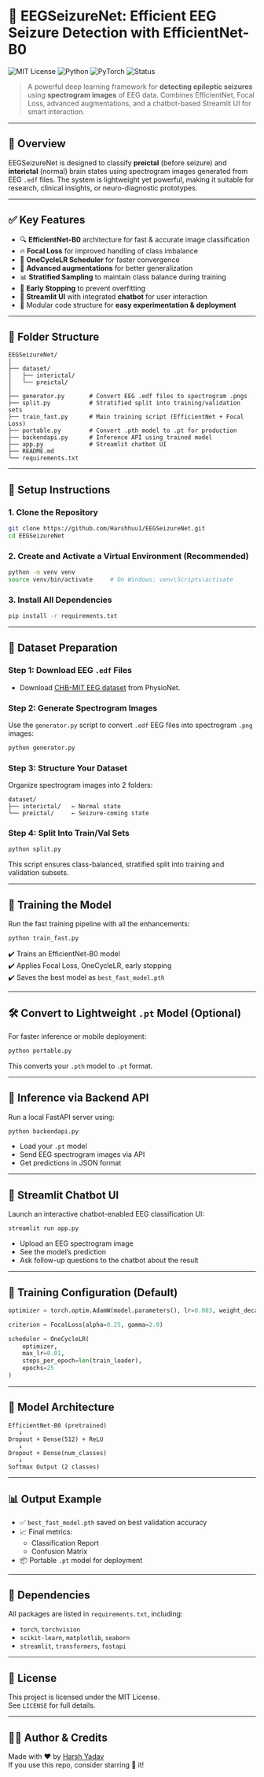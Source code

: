 # 🧠 EEGSeizureNet: Efficient EEG Seizure Detection with EfficientNet-B0

![MIT License](https://img.shields.io/badge/license-MIT-blue.svg)
![Python](https://img.shields.io/badge/Python-3.8%2B-blue)
![PyTorch](https://img.shields.io/badge/PyTorch-🔥-red)
![Status](https://img.shields.io/badge/status-Active-brightgreen)

> A powerful deep learning framework for **detecting epileptic seizures** using **spectrogram images** of EEG data. Combines EfficientNet, Focal Loss, advanced augmentations, and a chatbot-based Streamlit UI for smart interaction.

---

## 🧠 Overview

EEGSeizureNet is designed to classify **preictal** (before seizure) and **interictal** (normal) brain states using spectrogram images generated from EEG `.edf` files. The system is lightweight yet powerful, making it suitable for research, clinical insights, or neuro-diagnostic prototypes.

---

## ✅ Key Features

- 🔍 **EfficientNet-B0** architecture for fast & accurate image classification
- 🔥 **Focal Loss** for improved handling of class imbalance
- 🧪 **OneCycleLR Scheduler** for faster convergence
- 🧼 **Advanced augmentations** for better generalization
- 📊 **Stratified Sampling** to maintain class balance during training
- 🛑 **Early Stopping** to prevent overfitting
- 🧠 **Streamlit UI** with integrated **chatbot** for user interaction
- 🧩 Modular code structure for **easy experimentation & deployment**

---

## 📂 Folder Structure

```
EEGSeizureNet/
│
├── dataset/
│   ├── interictal/
│   └── preictal/
│
├── generator.py       # Convert EEG .edf files to spectrogram .pngs
├── split.py           # Stratified split into training/validation sets
├── train_fast.py      # Main training script (EfficientNet + Focal Loss)
├── portable.py        # Convert .pth model to .pt for production
├── backendapi.py      # Inference API using trained model
├── app.py             # Streamlit chatbot UI
├── README.md
└── requirements.txt
```

---

## 💾 Setup Instructions

### 1. Clone the Repository

```bash
git clone https://github.com/Harshhuu1/EEGSeizureNet.git
cd EEGSeizureNet
```

### 2. Create and Activate a Virtual Environment (Recommended)

```bash
python -m venv venv
source venv/bin/activate     # On Windows: venv\Scripts\activate
```

### 3. Install All Dependencies

```bash
pip install -r requirements.txt
```

---

## 🧠 Dataset Preparation

### Step 1: Download EEG `.edf` Files

- Download [CHB-MIT EEG dataset](https://physionet.org/content/chbmit/1.0.0/) from PhysioNet.

### Step 2: Generate Spectrogram Images

Use the `generator.py` script to convert `.edf` EEG files into spectrogram `.png` images:

```bash
python generator.py
```

### Step 3: Structure Your Dataset

Organize spectrogram images into 2 folders:

```
dataset/
├── interictal/   ← Normal state
└── preictal/     ← Seizure-coming state
```

### Step 4: Split Into Train/Val Sets

```bash
python split.py
```

This script ensures class-balanced, stratified split into training and validation subsets.

---

## 🚀 Training the Model

Run the fast training pipeline with all the enhancements:

```bash
python train_fast.py
```

✔️ Trains an EfficientNet-B0 model  
✔️ Applies Focal Loss, OneCycleLR, early stopping  
✔️ Saves the best model as `best_fast_model.pth`  

---

## 🛠️ Convert to Lightweight `.pt` Model (Optional)

For faster inference or mobile deployment:

```bash
python portable.py
```

This converts your `.pth` model to `.pt` format.

---

## 🧠 Inference via Backend API

Run a local FastAPI server using:

```bash
python backendapi.py
```

- Load your `.pt` model
- Send EEG spectrogram images via API
- Get predictions in JSON format

---

## 💬 Streamlit Chatbot UI

Launch an interactive chatbot-enabled EEG classification UI:

```bash
streamlit run app.py
```

- Upload an EEG spectrogram image  
- See the model’s prediction  
- Ask follow-up questions to the chatbot about the result

---

## 🧮 Training Configuration (Default)

```python
optimizer = torch.optim.AdamW(model.parameters(), lr=0.003, weight_decay=0.01)

criterion = FocalLoss(alpha=0.25, gamma=2.0)

scheduler = OneCycleLR(
    optimizer,
    max_lr=0.01,
    steps_per_epoch=len(train_loader),
    epochs=25
)
```

---

## 🧠 Model Architecture

```
EfficientNet-B0 (pretrained)
   ↓
Dropout + Dense(512) + ReLU
   ↓
Dropout + Dense(num_classes)
   ↓
Softmax Output (2 classes)
```

---

## 📊 Output Example

- ✅ `best_fast_model.pth` saved on best validation accuracy
- 📈 Final metrics:
  - Classification Report
  - Confusion Matrix
- 📦 Portable `.pt` model for deployment

---

## 📌 Dependencies

All packages are listed in `requirements.txt`, including:

- `torch`, `torchvision`
- `scikit-learn`, `matplotlib`, `seaborn`
- `streamlit`, `transformers`, `fastapi`

---

## 📄 License

This project is licensed under the MIT License.  
See `LICENSE` for full details.

---

## 🙋‍♂️ Author & Credits

Made with ❤️ by [Harsh Yadav](https://github.com/Harshhuu1)  
If you use this repo, consider starring 🌟 it!

